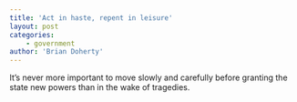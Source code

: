 ```yaml
---
title: 'Act in haste, repent in leisure'
layout: post
categories:
    - government
author: 'Brian Doherty'
---
```


It’s never more important to move slowly and carefully before granting the state new powers than in the wake of tragedies.
